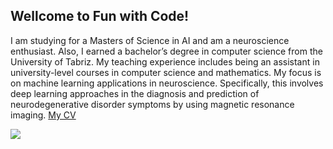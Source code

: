 <h2>Wellcome to Fun with Code!</h2>
<p>
I am studying for a Masters of Science in AI and am a neuroscience enthusiast. Also, I earned a bachelor’s degree in computer science from the University of Tabriz. My teaching experience includes being an assistant in university-level courses in computer science and mathematics.
My focus is on machine learning applications in neuroscience. Specifically, this involves deep learning approaches in the diagnosis and prediction of neurodegenerative disorder symptoms by using magnetic resonance imaging. 
<a href="https://github.com/ParhamHasani/ParhamHasani.github.io/raw/main/Parham%20Hasani-CV-edited%20Feb%2016%202022.pdf">My CV</a>
</p>
<img src="https://i.pinimg.com/originals/bc/b3/02/bcb302b88b0850b4f1f617007b45e518.jpg">
